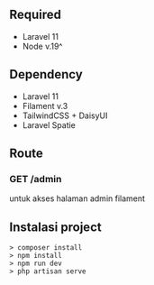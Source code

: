 ## Required 
- Laravel 11
- Node v.19^


## Dependency
- Laravel 11
- Filament v.3
- TailwindCSS + DaisyUI
- Laravel Spatie

## Route
### GET /admin
untuk akses halaman admin filament

## Instalasi project

```base
> composer install
> npm install
> npm run dev
> php artisan serve
